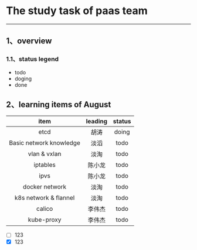 # The study task of paas team

------

## 1、overview

### 1.1、status legend

- todo
- doging
- done

## 2、learning items of August

| item | leading | status |
| :--------: | :--------: | :--------: |
| etcd | 胡涛 | doing |
| Basic network knowledge | 淡滔 | todo |
| vlan & vxlan | 淡淘 | todo |
| iptables | 陈小龙 | todo |
| ipvs | 陈小龙 | todo |
| docker network | 淡淘 | todo |
| k8s network & flannel | 淡淘 | todo |
| calico | 李伟杰 | todo |
| kube-proxy | 李伟杰 | todo |


- [ ] 123
- [x] 123
